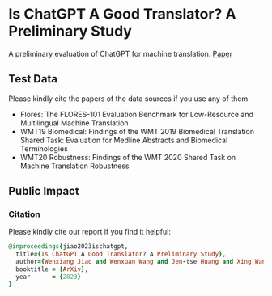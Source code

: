 # Is ChatGPT A Good Translator? A Preliminary Study
A preliminary evaluation of ChatGPT for machine translation. [Paper](https://wxjiao.github.io/downloads/tech_chatgpt_arxiv.pdf)

## Test Data
Please kindly cite the papers of the data sources if you use any of them.
- Flores: The FLORES-101  Evaluation Benchmark for Low-Resource and Multilingual Machine Translation
- WMT19 Biomedical: Findings of the WMT 2019 Biomedical Translation Shared Task: Evaluation for Medline Abstracts and Biomedical Terminologies
- WMT20 Robustness: Findings of the WMT 2020 Shared Task on Machine Translation Robustness


## Public Impact
### Citation
Please kindly cite our report if you find it helpful:

```ruby
@inproceedings{jiao2023ischatgpt,
  title={Is ChatGPT A Good Translator? A Preliminary Study},
  author={Wenxiang Jiao and Wenxuan Wang and Jen-tse Huang and Xing Wang and Zhaopeng Tu},
  booktitle = {ArXiv},
  year      = {2023}
}
```
